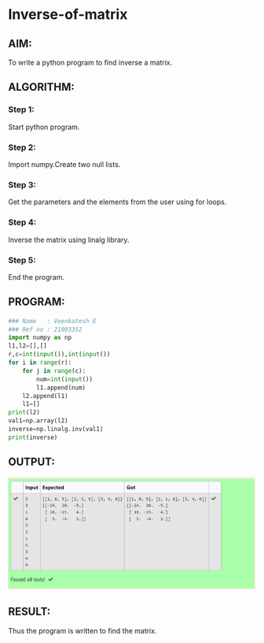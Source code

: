 # Inverse-of-matrix

## AIM:
To write a python program to find inverse a matrix.
## ALGORITHM:
### Step 1:
Start python program.
### Step 2:
Import numpy.Create two null lists.
### Step 3:
Get the parameters and the elements from the user using for loops.
### Step 4:
Inverse the matrix using linalg library.  
### Step 5:
End the program.
## PROGRAM:
~~~python
### Name   : Veenkatesh E
### Ref no : 21003352
import numpy as np
l1,l2=[],[]
r,c=int(input()),int(input())
for i in range(r):
    for j in range(c):
        num=int(input())
        l1.append(num)
    l2.append(l1)
    l1=[]
print(l2)
val1=np.array(l2)
inverse=np.linalg.inv(val1)
print(inverse)
~~~
## OUTPUT:
![output](1.jpg)
## RESULT:
Thus the program is written to find the matrix.